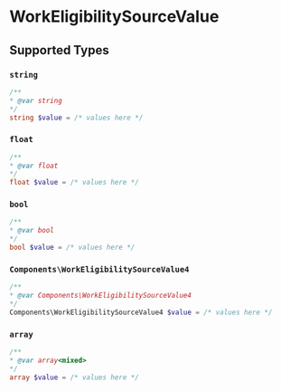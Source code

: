 # WorkEligibilitySourceValue


## Supported Types

### `string`

```php
/**
* @var string
*/
string $value = /* values here */
```

### `float`

```php
/**
* @var float
*/
float $value = /* values here */
```

### `bool`

```php
/**
* @var bool
*/
bool $value = /* values here */
```

### `Components\WorkEligibilitySourceValue4`

```php
/**
* @var Components\WorkEligibilitySourceValue4
*/
Components\WorkEligibilitySourceValue4 $value = /* values here */
```

### `array`

```php
/**
* @var array<mixed>
*/
array $value = /* values here */
```


